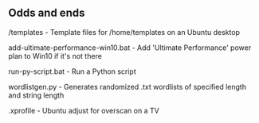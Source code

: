 
Odds and ends
------------------------------------

/templates - Template files for /home/templates on an Ubuntu desktop

add-ultimate-performance-win10.bat - Add 'Ultimate Performance' power plan to Win10 if it's not there

run-py-script.bat - Run a Python script

wordlistgen.py - Generates randomized .txt wordlists of specified length and string length

.xprofile - Ubuntu adjust for overscan on a TV
